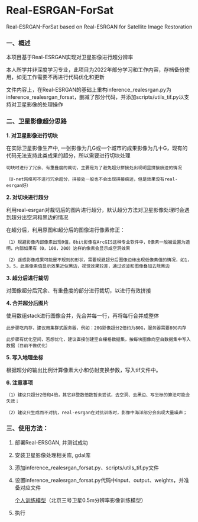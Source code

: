 # Real-ESRGAN-ForSat
Real-ESRGAN-ForSat based on Real-ESRGAN for Satellite Image Restoration

### 一、概述
本项目基于Real-ESRGAN实现对卫星影像进行超分辨率

本人所学并非深度学习专业，此项目为2022年部分学习和工作内容，存档备份使用，如无工作需要不再进行代码优化和更新

文件内容上，在Real-ESRGAN的基础上重构inference_realesrgan.py为inference_realesrgan_forsat，删减了部分代码，并添加scripts/utils_tif.py以支持对卫星影像的处理操作

### 二、卫星影像超分思路
**1. 对卫星影像进行切块**

在实际卫星影像生产中, 一张影像为几G或一个城市的成果影像为几十G，现有的代码无法支持此类成果的超分，所以需要进行切块处理
    
    切块时进行了冗余、有重叠度的裁切，主要是为了避免超分拼接处出现明显拼接痕迹的情况
    
    （U-net网络可不进行冗余超分，拼接处一般也不会出现拼接痕迹，但是效果没有real-esrgan好）

**2. 对切块进行超分**

利用real-esrgan对裁切后的图片进行超分，默认超分方法对卫星影像处理时会遇到超分出空洞和黑边的情况
    
在超分后，利用原图和超分后的图像进行像素修正：
    
    （1）规避影像内部像素出现0值，8bit影像在ArcGIS这种专业软件中，0像素一般被设置为透明，内部如果有（0，100，200）这样的像素会显示成空洞效果
    
    （2）遥感影像成果可能是不规则的形状，需要规避超分后图像边缘出现低像素值的情况，如1，3，5，此类像素值显示效果近似黑边，视觉效果较差，通过滤波和图像叠加去除黑边

**3. 超分后进行裁切**

对图像超分后冗余、有重叠度的部分进行裁切，以进行有效拼接

**4. 合并超分后图片**

使用数组stack进行图像合并，先合并每一行，再将每行合并成整体
    
    此步骤吃内存，建议用集群式服务器，例如：20G影像超分2倍约为80G，服务器需要80G内存
    
    此步骤有优化空间，若想优化，建议直接创建空白栅格数据集，按每块图像向空白数据集中写入数据（目前不做优化）

**5. 写入地理坐标**

根据超分的输出比例计算像素大小和仿射变换参数，写入tif文件中。
    
**6. 注意事项**

    （1）建议只超分2倍和4倍，其它非整数倍数暂未尝试，去空洞、去黑边、写坐标的算法可能会失效；
    
    （2）建议只生成而不对抗，real-esrgan在对抗训练时，影像中海洋部分会出现大量噪声；
    
 ### 三、使用方法：
 1. 部署Real-ERSGAN, 并测试成功
 
 2. 安装卫星影像处理相关库, gdal库
 
 3. 添加inference_realesrgan_forsat.py、scripts/utils_tif.py文件
 
 4. 设置inference_realesrgan_forsat.py代码中input、output、weights，并准备对应文件
 
    [个人训练模型](https://pan.baidu.com/s/1upLhwP8PsGD8GStV2XkhQA?pwd=fhu7)（北京三号卫星0.5m分辨率影像训练模型）
 
 5. 执行


